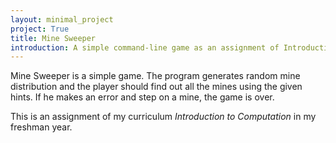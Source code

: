 ```yaml
---
layout: minimal_project
project: True
title: Mine Sweeper
introduction: A simple command-line game as an assignment of Introduction to Computation.
---
```

Mine Sweeper is a simple game. The program generates random mine distribution and the player should find out all
the mines using the given hints. If he makes an error and step on a mine, the game is over.

This is an assignment of my curriculum *Introduction to Computation* in my freshman year.
